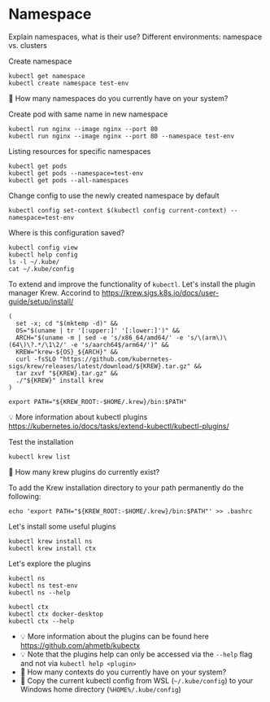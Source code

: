 # Namespace

Explain namespaces, what is their use?
Different environments: namespace vs. clusters

Create namespace
```shell
kubectl get namespace
kubectl create namespace test-env
```
📝 How many namespaces do you currently have on your system?

Create pod with same name in new namespace
```shell
kubectl run nginx --image nginx --port 80
kubectl run nginx --image nginx --port 80 --namespace test-env
```

Listing resources for specific namespaces
```shell
kubectl get pods
kubectl get pods --namespace=test-env
kubectl get pods --all-namespaces
```

Change config to use the newly created namespace by default
```shell
kubectl config set-context $(kubectl config current-context) --namespace=test-env
```

Where is this configuration saved?
```shell
kubectl config view
kubectl help config
ls -l ~/.kube/
cat ~/.kube/config
```

To extend and improve the functionality of `kubectl`. Let's install the plugin manager Krew. Accorind to https://krew.sigs.k8s.io/docs/user-guide/setup/install/
```shell
(
  set -x; cd "$(mktemp -d)" &&
  OS="$(uname | tr '[:upper:]' '[:lower:]')" &&
  ARCH="$(uname -m | sed -e 's/x86_64/amd64/' -e 's/\(arm\)\(64\)\?.*/\1\2/' -e 's/aarch64$/arm64/')" &&
  KREW="krew-${OS}_${ARCH}" &&
  curl -fsSLO "https://github.com/kubernetes-sigs/krew/releases/latest/download/${KREW}.tar.gz" &&
  tar zxvf "${KREW}.tar.gz" &&
  ./"${KREW}" install krew
)

export PATH="${KREW_ROOT:-$HOME/.krew}/bin:$PATH"

```
💡 More information about kubectl plugins https://kubernetes.io/docs/tasks/extend-kubectl/kubectl-plugins/


Test the installation
```shell
kubectl krew list
```
📝 How many krew plugins do currently exist?

To add the Krew installation directory to your path permanently do the following:
```shell
echo 'export PATH="${KREW_ROOT:-$HOME/.krew}/bin:$PATH"' >> .bashrc
```

Let's install some useful plugins
```shell
kubectl krew install ns
kubectl krew install ctx
```

Let's explore the plugins 
```shell
kubectl ns
kubectl ns test-env
kubectl ns --help

kubectl ctx
kubectl ctx docker-desktop
kubectl ctx --help
```
* 💡 More information about the plugins can be found here https://github.com/ahmetb/kubectx
* 💡 Note that the plugins help can only be accessed via the `--help` flag and not via `kubectl help <plugin>`
* 📝 How many contexts do you currently have on your system?
* 📝 Copy the current kubectl config from WSL (`~/.kube/config`) to your Windows home directory (`%HOME%/.kube/config`)




